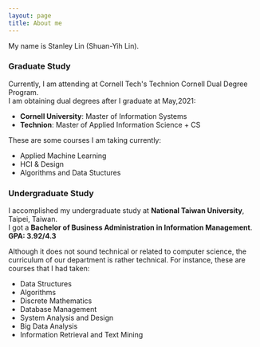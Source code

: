 ```yaml
---
layout: page
title: About me
---
```


My name is Stanley Lin (Shuan-Yih Lin).

### Graduate Study
Currently, I am attending at Cornell Tech's Technion Cornell Dual Degree Program.  
I am obtaining dual degrees after I graduate at May,2021:  
- **Cornell University**: Master of Information Systems
- **Technion**: Master of Applied Information Science + CS  
  
These are some courses I am taking currently:  
- Applied Machine Learning
- HCI & Design
- Algorithms and Data Stuctures

### Undergraduate Study
I accomplished my undergraduate study at **National Taiwan University**, Taipei, Taiwan.    
I got a **Bachelor of Business Administration in Information Management**.   
**GPA: 3.92/4.3**
  
Although it does not sound technical or related to computer science, the curriculum of our department is rather technical.
For instance, these are courses that I had taken:  
- Data Structures
- Algorithms
- Discrete Mathematics
- Database Management
- System Analysis and Design
- Big Data Analysis
- Information Retrieval and Text Mining
